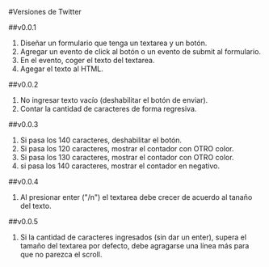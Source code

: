 #Versiones de Twitter

##v0.0.1

1. Diseñar un formulario que tenga un textarea y un botón.
2. Agregar un evento de click al botón o un evento de submit al formulario.
3. En el evento, coger el texto del textarea.
4. Agegar el texto al HTML.

##v0.0.2

1. No ingresar texto vacío (deshabilitar el botón de enviar).
2. Contar la cantidad de caracteres de forma regresiva.

##v0.0.3

1. Si pasa los 140 caracteres, deshabilitar el botón.
2. Si pasa los 120 caracteres, mostrar el contador con OTRO color.
3. Si pasa los 130 caracteres, mostrar el contador con OTRO color.
4. si pasa los 140 caracteres, mostrar el contador en negativo.

##v0.0.4

1. Al presionar enter ("/n") el textarea debe crecer de acuerdo al tanaño del texto.

##v0.0.5

1. Si la cantidad de caracteres ingresados (sin dar un enter), supera el tamaño del textarea por defecto, debe agragarse una línea más para que no parezca el scroll.